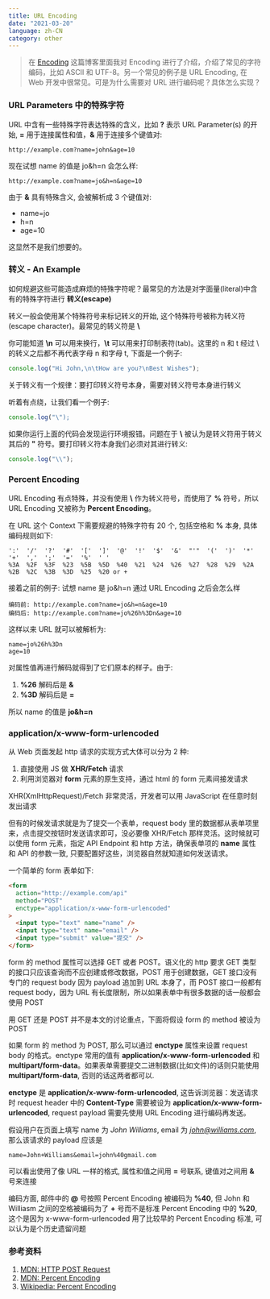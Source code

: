 ```yaml
---
title: URL Encoding
date: "2021-03-20"
language: zh-CN
category: other
---
```


> 在 [Encoding](https://blog.realrz.com/encoding) 这篇博客里面我对 Encoding 进行了介绍，介绍了常见的字符编码，比如 ASCII 和 UTF-8。另一个常见的例子是 URL Encoding, 在 Web 开发中很常见。可是为什么需要对 URL 进行编码呢？具体怎么实现？

### URL Parameters 中的特殊字符

URL 中含有一些特殊字符表达特殊的含义，比如 **?** 表示 URL Parameter(s) 的开始, **=** 用于连接属性和值，**&** 用于连接多个键值对:

```console
http://example.com?name=john&age=10
```

现在试想 name 的值是 jo&h=n 会怎么样:

```console
http://example.com?name=jo&h=n&age=10
```

由于 **&** 具有特殊含义, 会被解析成 3 个键值对:

- name=jo
- h=n
- age=10

这显然不是我们想要的。

### 转义 - An Example

如何规避这些可能造成麻烦的特殊字符呢？最常见的方法是对字面量(literal)中含有的特殊字符进行 **转义(escape)**

转义一般会使用某个特殊符号来标记转义的开始, 这个特殊符号被称为转义符(escape character)。最常见的转义符是 **\\**

你可能知道 **\n** 可以用来换行，**\t** 可以用来打印制表符(tab)。这里的 n 和 t 经过 \ 的转义之后都不再代表字母 n 和字母 t, 下面是一个例子:

```javascript
console.log("Hi John,\n\tHow are you?\nBest Wishes");
```

关于转义有一个规律：要打印转义符号本身，需要对转义符号本身进行转义

听着有点绕，让我们看一个例子:

```javascript
console.log("\");
```

如果你运行上面的代码会发现运行环境报错。问题在于 **\\** 被认为是转义符用于转义其后的 **"** 符号。要打印转义符本身我们必须对其进行转义:

```javascript
console.log("\\");
```

### Percent Encoding

URL Encoding 有点特殊，并没有使用 **\\** 作为转义符号，而使用了 **%** 符号，所以 URL Encoding 又被称为 **Percent Encoding**。

在 URL 这个 Context 下需要规避的特殊字符有 20 个, 包括空格和 **%** 本身, 具体编码规则如下:

```console
':'  '/'  '?'  '#'  '['  ']'  '@'  '!'  '$'  '&'  "'"  '('  ')'  '*'  '+'  ','  ';'  '='  '%'  ' '
%3A  %2F  %3F  %23  %5B  %5D  %40  %21  %24  %26  %27  %28  %29  %2A  %2B  %2C  %3B  %3D  %25  %20 or +
```

接着之前的例子: 试想 name 是 jo&h=n 通过 URL Encoding 之后会怎么样

```console
编码前: http://example.com?name=jo&h=n&age=10
编码后: http://example.com?name=jo%26h%3Dn&age=10
```

这样以来 URL 就可以被解析为:

```console
name=jo%26h%3Dn
age=10
```

对属性值再进行解码就得到了它们原本的样子。由于:

1. **%26** 解码后是 **&**
2. **%3D** 解码后是 **=**

所以 name 的值是 **jo&h=n**

### application/x-www-form-urlencoded

从 Web 页面发起 http 请求的实现方式大体可以分为 2 种: 

1. 直接使用 JS 做 **XHR/Fetch** 请求
2. 利用浏览器对 **form** 元素的原生支持，通过 html 的 form 元素间接发请求

XHR(XmlHttpRequest)/Fetch 非常灵活，开发者可以用 JavaScript 在任意时刻发出请求

但有的时候发请求就是为了提交一个表单，request body 里的数据都从表单项里来，点击提交按钮时发送请求即可，没必要像 XHR/Fetch 那样灵活。这时候就可以使用 form 元素，指定 API Endpoint 和 http 方法，确保表单项的 **name** 属性和 API 的参数一致, 只要配置好这些，浏览器自然就知道如何发送请求。

一个简单的 form 表单如下:

```html
<form
  action="http://example.com/api"
  method="POST"
  enctype="application/x-www-form-urlencoded"
>
  <input type="text" name="name" />
  <input type="text" name="email" />
  <input type="submit" value="提交" />
</form>
```

form 的 method 属性可以选择 GET 或者 POST。语义化的 http 要求 GET 类型的接口只应该查询而不应创建或修改数据，POST 用于创建数据，GET 接口没有专门的 request body 因为 payload 追加到 URL 本身了，而 POST 接口一般都有 request body，因为 URL 有长度限制，所以如果表单中有很多数据的话一般都会使用 POST

用 GET 还是 POST 并不是本文的讨论重点，下面将假设 form 的 method 被设为 POST

如果 form 的 method 为 POST, 那么可以通过 **enctype** 属性来设置 request body 的格式。enctype 常用的值有 **application/x-www-form-urlencoded** 和 **multipart/form-data**。如果表单需要提交二进制数据(比如文件)的话则只能使用 **multipart/form-data**, 否则的话这两者都可以.

**enctype** 是 **application/x-www-form-urlencoded**, 这告诉浏览器：发送请求时 request header 中的 **Content-Type** 需要被设为 **application/x-www-form-urlencoded**, request payload 需要先使用 URL Encoding 进行编码再发送。

假设用户在页面上填写 name 为 *John Williams*, email 为 *john@williams.com*, 那么该请求的 payload 应该是

```console
name=John+Williams&email=john%40gmail.com
```

可以看出使用了像 URL 一样的格式, 属性和值之间用 **=** 号联系, 键值对之间用 **&** 号来连接

编码方面, 邮件中的 **@** 号按照 Percent Encoding 被编码为 **%40**, 但 John 和 Williasm 之间的空格被编码为了 **+** 号而不是标准 Percent Encoding 中的 **%20**, 这个是因为 x-www-form-urlencoded 用了比较早的 Percent Encoding 标准, 可以认为是个历史遗留问题

### 参考资料

1. [MDN: HTTP POST Request](https://developer.mozilla.org/en-US/docs/Web/HTTP/Methods/POST)
2. [MDN: Percent Encoding](https://developer.mozilla.org/en-US/docs/Glossary/percent-encoding)
3. [Wikipedia: Percent Encoding](https://en.wikipedia.org/wiki/Percent-encoding)

